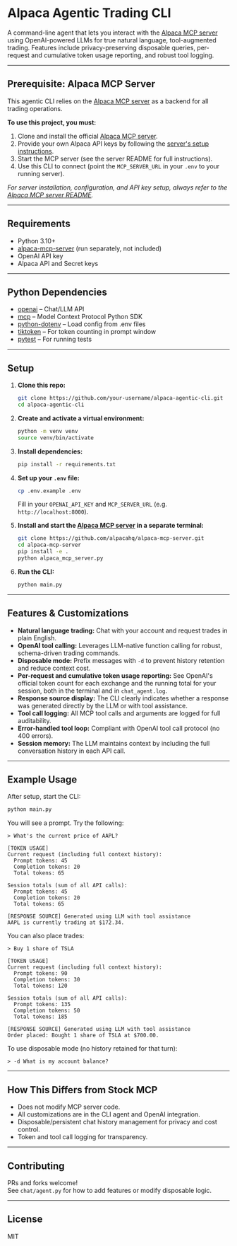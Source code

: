 # Alpaca Agentic Trading CLI

A command-line agent that lets you interact with the [Alpaca MCP server](https://github.com/alpacahq/alpaca-mcp-server) using OpenAI-powered LLMs for true natural language, tool-augmented trading. Features include privacy-preserving disposable queries, per-request and cumulative token usage reporting, and robust tool logging.


---

## Prerequisite: Alpaca MCP Server

This agentic CLI relies on the [Alpaca MCP server](https://github.com/alpacahq/alpaca-mcp-server) as a backend for all trading operations.

**To use this project, you must:**
1. Clone and install the official [Alpaca MCP server](https://github.com/alpacahq/alpaca-mcp-server).
2. Provide your own Alpaca API keys by following the [server's setup instructions](https://github.com/alpacahq/alpaca-mcp-server#installation).
3. Start the MCP server (see the server README for full instructions).
4. Use this CLI to connect (point the `MCP_SERVER_URL` in your `.env` to your running server).

*For server installation, configuration, and API key setup, always refer to the [Alpaca MCP server README](https://github.com/alpacahq/alpaca-mcp-server#installation).*

---

## Requirements

- Python 3.10+
- [alpaca-mcp-server](https://github.com/alpacahq/alpaca-mcp-server) (run separately, not included)
- OpenAI API key
- Alpaca API and Secret keys


---

## Python Dependencies

- [openai](https://pypi.org/project/openai/) – Chat/LLM API
- [mcp](https://pypi.org/project/mcp/) – Model Context Protocol Python SDK
- [python-dotenv](https://pypi.org/project/python-dotenv/) – Load config from .env files
- [tiktoken](https://pypi.org/project/tiktoken/) – For token counting in prompt window
- [pytest](https://pypi.org/project/pytest/) – For running tests

---

## Setup

1. **Clone this repo:**
    ```bash
    git clone https://github.com/your-username/alpaca-agentic-cli.git
    cd alpaca-agentic-cli
    ```

2. **Create and activate a virtual environment:**
    ```bash
    python -m venv venv
    source venv/bin/activate
    ```

3. **Install dependencies:**
    ```bash
    pip install -r requirements.txt
    ```

4. **Set up your `.env` file:**
    ```bash
    cp .env.example .env
    ```
    Fill in your `OPENAI_API_KEY` and `MCP_SERVER_URL` (e.g. `http://localhost:8000`).

5. **Install and start the [Alpaca MCP server](https://github.com/alpacahq/alpaca-mcp-server) in a separate terminal:**
    ```bash
    git clone https://github.com/alpacahq/alpaca-mcp-server.git
    cd alpaca-mcp-server
    pip install -e .
    python alpaca_mcp_server.py
    ```

6. **Run the CLI:**
    ```bash
    python main.py
    ```

---

## Features & Customizations

- **Natural language trading:** Chat with your account and request trades in plain English.
- **OpenAI tool calling:** Leverages LLM-native function calling for robust, schema-driven trading commands.
- **Disposable mode:** Prefix messages with `-d` to prevent history retention and reduce context cost.
- **Per-request and cumulative token usage reporting:** See OpenAI's official token count for each exchange and the running total for your session, both in the terminal and in `chat_agent.log`.
- **Response source display:** The CLI clearly indicates whether a response was generated directly by the LLM or with tool assistance.
- **Tool call logging:** All MCP tool calls and arguments are logged for full auditability.
- **Error-handled tool loop:** Compliant with OpenAI tool call protocol (no 400 errors).
- **Session memory:** The LLM maintains context by including the full conversation history in each API call.

---

## Example Usage

After setup, start the CLI:

```bash
python main.py
```

You will see a prompt. Try the following:

```
> What's the current price of AAPL?

[TOKEN USAGE]
Current request (including full context history):
  Prompt tokens: 45
  Completion tokens: 20
  Total tokens: 65

Session totals (sum of all API calls):
  Prompt tokens: 45
  Completion tokens: 20
  Total tokens: 65

[RESPONSE SOURCE] Generated using LLM with tool assistance
AAPL is currently trading at $172.34.
```

You can also place trades:

```
> Buy 1 share of TSLA

[TOKEN USAGE]
Current request (including full context history):
  Prompt tokens: 90
  Completion tokens: 30
  Total tokens: 120

Session totals (sum of all API calls):
  Prompt tokens: 135
  Completion tokens: 50
  Total tokens: 185

[RESPONSE SOURCE] Generated using LLM with tool assistance
Order placed: Bought 1 share of TSLA at $700.00.
```

To use disposable mode (no history retained for that turn):

```
> -d What is my account balance?
```

---

## How This Differs from Stock MCP

- Does not modify MCP server code.
- All customizations are in the CLI agent and OpenAI integration.
- Disposable/persistent chat history management for privacy and cost control.
- Token and tool call logging for transparency.

---

## Contributing

PRs and forks welcome!  
See `chat/agent.py` for how to add features or modify disposable logic.

---

## License

MIT

